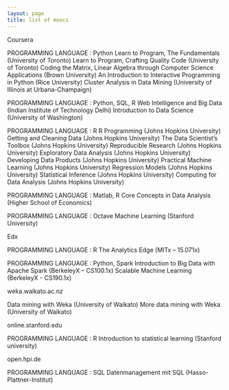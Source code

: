 ```yaml
---
layout: page
title: list of moocs
---
```


Coursera	

PROGRAMMING LANGUAGE : Python
Learn to Program, The Fundamentals (University of Toronto)
Learn to Program, Crafting Quality Code (University of Toronto)
Coding the Matrix, Linear Algebra through Computer Science Applications (Brown University)
An Introduction to Interactive Programming in Python (Rice University)
Cluster Analysis in Data Mining (University of Illinois at Urbana-Champaign)

PROGRAMMING LANGUAGE : Python, SQL, R
Web Intelligence and Big Data (Indian Institute of Technology Delhi)
Introduction to Data Science (University of Washington)

PROGRAMMING LANGUAGE : R
R Programming (Johns Hopkins University)
Getting and Cleaning Data (Johns Hopkins University)
The Data Scientist’s Toolbox (Johns Hopkins University)
Reproducible Research (Johns Hopkins University)
Exploratory Data Analysis (Johns Hopkins University)
Developing Data Products (Johns Hopkins University)
Practical Machine Learning (Johns Hopkins University)
Regression Models (Johns Hopkins University)
Statistical Inference (Johns Hopkins University)
Computing for Data Analysis (Johns Hopkins University)

PROGRAMMING LANGUAGE : Matlab, R
Core Concepts in Data Analysis (Higher School of Economics)

PROGRAMMING LANGUAGE : Octave
Machine Learning (Stanford University)

Edx

PROGRAMMING LANGUAGE : R
The Analytics Edge (MITx – 15.071x)

PROGRAMMING LANGUAGE : Python, Spark
Introduction to Big Data with Apache Spark (BerkeleyX – CS100.1x)
Scalable Machine Learning (BerkeleyX - CS190.1x)

weka.waikato.ac.nz

Data mining with Weka (University of Waikato)
More data mining with Weka (University of Waikato)


online.stanford.edu

PROGRAMMING LANGUAGE : R
Introduction to statistical learning (Stanford university)


open.hpi.de

PROGRAMMING LANGUAGE : SQL
Datenmanagement mit SQL (Hasso-Plattner-Institut)
